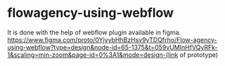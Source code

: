 # flowagency-using-webflow
It is done with the help of webflow plugin available in figma.
https://www.figma.com/proto/0YjyybHhBzHsv9yTDQfrho/Flow-agency-using-webflow?type=design&node-id=65-1375&t=059vUMInHfVQyRFk-1&scaling=min-zoom&page-id=0%3A1&mode=design-(link of prototype)
